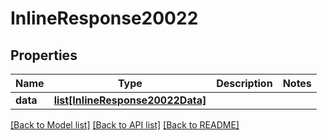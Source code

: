 # InlineResponse20022

## Properties
Name | Type | Description | Notes
------------ | ------------- | ------------- | -------------
**data** | [**list[InlineResponse20022Data]**](InlineResponse20022Data.md) |  | 

[[Back to Model list]](../README.md#documentation-for-models) [[Back to API list]](../README.md#documentation-for-api-endpoints) [[Back to README]](../README.md)


